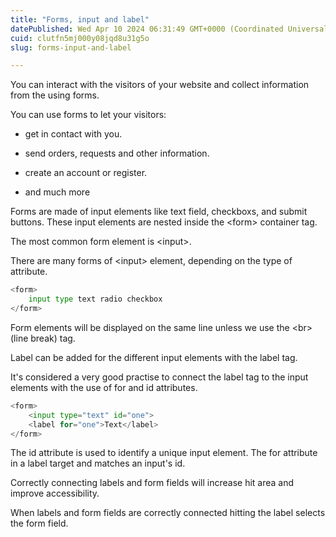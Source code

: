 ```yaml
---
title: "Forms, input and label"
datePublished: Wed Apr 10 2024 06:31:49 GMT+0000 (Coordinated Universal Time)
cuid: clutfn5mj000y08jqd8u31g5o
slug: forms-input-and-label

---
```


You can interact with the visitors of your website and collect information from the using forms.

You can use forms to let your visitors:

* get in contact with you.
    
* send orders, requests and other information.
    
* create an account or register.
    
* and much more
    

Forms are made of input elements like text field, checkboxs, and submit buttons. These input elements are nested inside the &lt;form&gt; container tag.

The most common form element is &lt;input&gt;.

There are many forms of &lt;input&gt; element, depending on the type of attribute.

```python
<form>
    input type text radio checkbox
</form>
```

Form elements will be displayed on the same line unless we use the &lt;br&gt; (line break) tag.

Label can be added for the different input elements with the label tag.

It's considered a very good practise to connect the label tag to the input elements with the use of for and id attributes.

```python
<form>
    <input type="text" id="one">
    <label for="one">Text</label>
</form>
```

The id attribute is used to identify a unique input element. The for attribute in a label target and matches an input's id.

Correctly connecting labels and form fields will increase hit area and improve accessibility.

When labels and form fields are correctly connected hitting the label selects the form field.